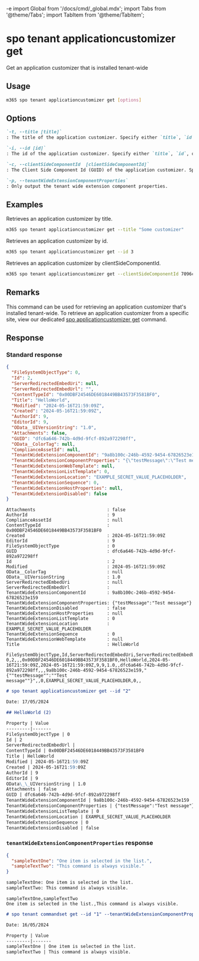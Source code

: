 -e <!-- DISCLAIMER: All secrets, passwords, and sensitive values in this document are examples only and not real credentials. -->
import Global from '/docs/cmd/_global.mdx';
import Tabs from '@theme/Tabs';
import TabItem from '@theme/TabItem';

# spo tenant applicationcustomizer get

Get an application customizer that is installed tenant-wide

## Usage

```sh
m365 spo tenant applicationcustomizer get [options]
```

## Options

```md definition-list
`-t, --title [title]`
: The title of the application customizer. Specify either `title`, `id`, or `clientSideComponentId`.

`-i, --id [id]`
: The id of the application customizer. Specify either `title`, `id`, or `clientSideComponentId`.

`-c, --clientSideComponentId  [clientSideComponentId]`
: The Client Side Component Id (GUID) of the application customizer. Specify either `title`, `id`, or `clientSideComponentId`.

`-p, --tenantWideExtensionComponentProperties`
: Only output the tenant wide extension component properties.
```

<Global />

## Examples

Retrieves an application customizer by title.

```sh
m365 spo tenant applicationcustomizer get --title "Some customizer"
```

Retrieves an application customizer by id.

```sh
m365 spo tenant applicationcustomizer get --id 3
```

Retrieves an application customizer by clientSideComponentId.

```sh
m365 spo tenant applicationcustomizer get --clientSideComponentId 7096cded-b83d-4eab-96f0-df477ed7c0bc
```

## Remarks

This command can be used for retrieving an application customizer that's installed tenant-wide. To retrieve an application customizer from a specific site, view our dedicated [spo applicationcustomizer get](../applicationcustomizer/applicationcustomizer-get.mdx) command.

## Response

### Standard response

<Tabs>
  <TabItem value="JSON">

  ```json
  {
    "FileSystemObjectType": 0,
    "Id": 2,
    "ServerRedirectedEmbedUri": null,
    "ServerRedirectedEmbedUrl": "",
    "ContentTypeId": "0x00DBF24546DE6018449BB43573F3581BF0",
    "Title": "HelloWorld",
    "Modified": "2024-05-16T21:59:09Z",
    "Created": "2024-05-16T21:59:09Z",
    "AuthorId": 9,
    "EditorId": 9,
    "OData__UIVersionString": "1.0",
    "Attachments": false,
    "GUID": "dfc6a646-742b-4d9d-9fcf-892a972298ff",
    "OData__ColorTag": null,
    "ComplianceAssetId": null,
    "TenantWideExtensionComponentId": "9a8b100c-246b-4592-9454-67826523e159",
    "TenantWideExtensionComponentProperties": "{\"testMessage\":\"Test message\"}",
    "TenantWideExtensionWebTemplate": null,
    "TenantWideExtensionListTemplate": 0,
    "TenantWideExtensionLocation": "EXAMPLE_SECRET_VALUE_PLACEHOLDER",
    "TenantWideExtensionSequence": 0,
    "TenantWideExtensionHostProperties": null,
    "TenantWideExtensionDisabled": false
  }
  ```

  </TabItem>
  <TabItem value="Text">

  ```text
  Attachments                           : false
  AuthorId                              : 9
  ComplianceAssetId                     : null
  ContentTypeId                         : 0x00DBF24546DE6018449BB43573F3581BF0
  Created                               : 2024-05-16T21:59:09Z
  EditorId                              : 9
  FileSystemObjectType                  : 0
  GUID                                  : dfc6a646-742b-4d9d-9fcf-892a972298ff
  Id                                    : 2
  Modified                              : 2024-05-16T21:59:09Z
  OData__ColorTag                       : null
  OData__UIVersionString                : 1.0
  ServerRedirectedEmbedUri              : null
  ServerRedirectedEmbedUrl              :
  TenantWideExtensionComponentId        : 9a8b100c-246b-4592-9454-67826523e159
  TenantWideExtensionComponentProperties: {"testMessage":"Test message"}
  TenantWideExtensionDisabled           : false
  TenantWideExtensionHostProperties     : null
  TenantWideExtensionListTemplate       : 0
  TenantWideExtensionLocation           : EXAMPLE_SECRET_VALUE_PLACEHOLDER
  TenantWideExtensionSequence           : 0
  TenantWideExtensionWebTemplate        : null
  Title                                 : HelloWorld
  ```

  </TabItem>
  <TabItem value="CSV">

  ```csv
  FileSystemObjectType,Id,ServerRedirectedEmbedUri,ServerRedirectedEmbedUrl,ContentTypeId,Title,Modified,Created,AuthorId,EditorId,OData__UIVersionString,Attachments,GUID,OData__ColorTag,ComplianceAssetId,TenantWideExtensionComponentId,TenantWideExtensionComponentProperties,TenantWideExtensionWebTemplate,TenantWideExtensionListTemplate,TenantWideExtensionLocation,TenantWideExtensionSequence,TenantWideExtensionHostProperties,TenantWideExtensionDisabled
  0,2,,,0x00DBF24546DE6018449BB43573F3581BF0,HelloWorld,2024-05-16T21:59:09Z,2024-05-16T21:59:09Z,9,9,1.0,,dfc6a646-742b-4d9d-9fcf-892a972298ff,,,9a8b100c-246b-4592-9454-67826523e159,"{""testMessage"":""Test message""}",,0,EXAMPLE_SECRET_VALUE_PLACEHOLDER,0,,
  ```

  </TabItem>
  <TabItem value="Markdown">

  ```md
  # spo tenant applicationcustomizer get --id "2"

  Date: 17/05/2024

  ## HelloWorld (2)

  Property | Value
  ---------|-------
  FileSystemObjectType | 0
  Id | 2
  ServerRedirectedEmbedUrl |
  ContentTypeId | 0x00DBF24546DE6018449BB43573F3581BF0
  Title | HelloWorld
  Modified | 2024-05-16T21:59:09Z
  Created | 2024-05-16T21:59:09Z
  AuthorId | 9
  EditorId | 9
  OData\_\_UIVersionString | 1.0
  Attachments | false
  GUID | dfc6a646-742b-4d9d-9fcf-892a972298ff
  TenantWideExtensionComponentId | 9a8b100c-246b-4592-9454-67826523e159
  TenantWideExtensionComponentProperties | {"testMessage":"Test message"}
  TenantWideExtensionListTemplate | 0
  TenantWideExtensionLocation | EXAMPLE_SECRET_VALUE_PLACEHOLDER
  TenantWideExtensionSequence | 0
  TenantWideExtensionDisabled | false
  ```

  </TabItem>
</Tabs>

### `tenantWideExtensionComponentProperties` response

<Tabs>
  <TabItem value="JSON">

  ```json
  {
    "sampleTextOne": "One item is selected in the list.",
    "sampleTextTwo": "This command is always visible."
  }
  ```

  </TabItem>
  <TabItem value="Text">

  ```txt
  sampleTextOne: One item is selected in the list.
  sampleTextTwo: This command is always visible.
  ```

  </TabItem>
  <TabItem value="CSV">

  ```csv
  sampleTextOne,sampleTextTwo
  One item is selected in the list.,This command is always visible.
  ```

  </TabItem>
  <TabItem value="Markdown">

  ```md
  # spo tenant commandset get --id "1" --tenantWideExtensionComponentProperties "true"

  Date: 16/05/2024

  Property | Value
  ---------|-------
  sampleTextOne | One item is selected in the list.
  sampleTextTwo | This command is always visible.
  ```
  
  </TabItem>
</Tabs>
